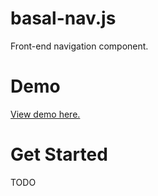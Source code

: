 # basal-nav.js
Front-end navigation component.

# Demo
<a href="http://arjanj.github.io/basal-nav/demo/">View demo here.</a>

# Get Started
TODO